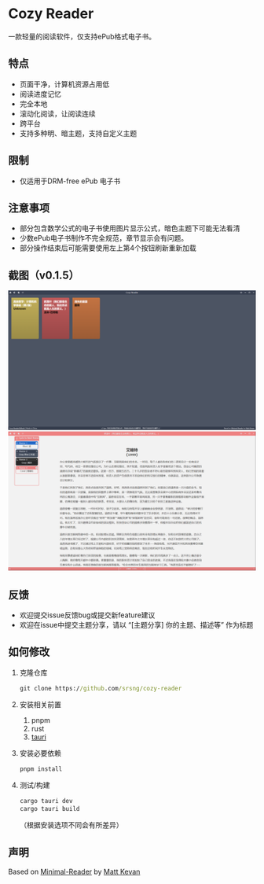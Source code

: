 # Cozy Reader

一款轻量的阅读软件，仅支持ePub格式电子书。  

## 特点

- 页面干净，计算机资源占用低
- 阅读进度记忆
- 完全本地
- 滚动化阅读，让阅读连续
- 跨平台
- 支持多种明、暗主题，支持自定义主题

## 限制

- 仅适用于DRM-free ePub 电子书

## 注意事项

- 部分包含数学公式的电子书使用图片显示公式，暗色主题下可能无法看清
- 少数ePub电子书制作不完全规范，章节显示会有问题。
- 部分操作结束后可能需要使用左上第4个按钮刷新重新加载

## 截图（v0.1.5）
![Screenshot](./public/screenshot.png)
![Screenshot2](./public/screenshot2.png)  

## 反馈

- 欢迎提交issue反馈bug或提交新feature建议  
- 欢迎在issue中提交主题分享，请以 “\[主题分享\] 你的主题、描述等” 作为标题  

## 如何修改

1. 克隆仓库

   ```cmd
   git clone https://github.com/srsng/cozy-reader
   ```

2. 安装相关前置

   1. pnpm
   2. rust
   3. [tauri](https://v2.tauri.app/zh-cn/start/)

3. 安装必要依赖

   ```cmd
   pnpm install
   ```

4. 测试/构建

   ```cmd
   cargo tauri dev
   cargo tauri build
   ```

   （根据安装选项不同会有所差异）

## 声明

Based on [Minimal-Reader](https://github.com/MattKevan/minimal-reader/) by [Matt Kevan](https://www.kevan.tv)   
